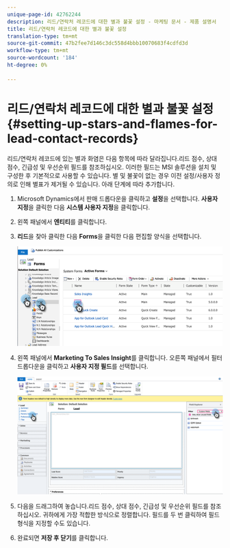 ```yaml
---
unique-page-id: 42762244
description: 리드/연락처 레코드에 대한 별과 불꽃 설정 - 마케팅 문서 - 제품 설명서
title: 리드/연락처 레코드에 대한 별과 불꽃 설정
translation-type: tm+mt
source-git-commit: 47b2fee7d146c3dc558d4bbb10070683f4cdfd3d
workflow-type: tm+mt
source-wordcount: '184'
ht-degree: 0%

---
```



# 리드/연락처 레코드에 대한 별과 불꽃 설정 {#setting-up-stars-and-flames-for-lead-contact-records}

리드/연락처 레코드에 있는 별과 화염은 다음 항목에 따라 달라집니다.리드 점수, 상대 점수, 긴급성 및 우선순위 필드를 참조하십시오. 이러한 필드는 MSI 솔루션을 설치 및 구성한 후 기본적으로 사용할 수 있습니다. 별 및 불꽃이 없는 경우 이전 설정/사용자 정의로 인해 별표가 제거될 수 있습니다. 아래 단계에 따라 추가합니다.

1. Microsoft Dynamics에서 판매 드롭다운을 클릭하고 **설정**&#x200B;을 선택합니다. **사용자 지정**&#x200B;을 클릭한 다음 **시스템 사용자 지정**&#x200B;을 클릭합니다.
1. 왼쪽 패널에서 **엔티티**&#x200B;를 클릭합니다.
1. **리드**&#x200B;을 찾아 클릭한 다음 **Forms**&#x200B;을 클릭한 다음 편집할 양식을 선택합니다.

   ![](assets/setting-up-stars-and-flames-for-lead-contact-records-1.png)

1. 왼쪽 패널에서 **Marketing To Sales Insight**&#x200B;를 클릭합니다. 오른쪽 패널에서 필터 드롭다운을 클릭하고 **사용자 지정 필드**&#x200B;를 선택합니다.

   ![](assets/setting-up-stars-and-flames-for-lead-contact-records-2.png)

1. 다음을 드래그하여 놓습니다.리드 점수, 상대 점수, 긴급성 및 우선순위 필드를 참조하십시오. 귀하에게 가장 적합한 방식으로 정렬합니다. 필드를 두 번 클릭하여 필드 형식을 지정할 수도 있습니다.
1. 완료되면 **저장 후 닫기**&#x200B;를 클릭합니다.


